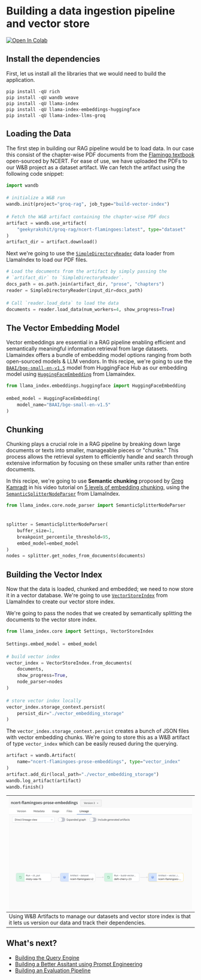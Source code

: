 # Building a data ingestion pipeline and vector store

[![Open In Colab](https://colab.research.google.com/assets/colab-badge.svg)](https://colab.research.google.com/github/wandb/weave/blob/master/docs/docs/guides/cookbooks/llamaindex_rag_ncert/notebooks/00_vector_index.ipynb)

## Install the dependencies

First, let us install all the libraries that we would need to build the application.

```shell
pip install -qU rich
pip install -qU wandb weave
pip install -qU llama-index
pip install -qU llama-index-embeddings-huggingface
pip install -qU llama-index-llms-groq
```

## Loading the Data

The first step in building our RAG pipeline would be to load data. In our case this consist of the chapter-wise PDF documents from the [Flamingo textbook](https://ncert.nic.in/textbook.php?lefl1=0-13) open-sourced by NCERT. For ease of use, we have uploaded the PDFs to our W&B project as a dataset artifact. We can fetch the artifact using the following code snippet:

```python
import wandb

# initialize a W&B run
wandb.init(project="groq-rag", job_type="build-vector-index")

# Fetch the W&B artifact containing the chapter-wise PDF docs
artifact = wandb.use_artifact(
    "geekyrakshit/groq-rag/ncert-flamingoes:latest", type="dataset"
)
artifact_dir = artifact.download()
```

Next we're going to use the [`SimpleDirectoryReader`](https://docs.llamaindex.ai/en/stable/module_guides/loading/simpledirectoryreader/?source=post_page-----b1709f770f55--------------------------------) data loader from LlamaIndex to load our PDF files.

```python
# Load the documents from the artifact by simply passing the
# `artifact_dir` to `SimpleDirectoryReader`.
docs_path = os.path.join(artifact_dir, "prose", "chapters")
reader = SimpleDirectoryReader(input_dir=docs_path)

# Call `reader.load_data` to load the data
documents = reader.load_data(num_workers=4, show_progress=True)
```

## The Vector Embedding Model

Vector embeddings are essential in a RAG pipeline enabling efficient and semantically meaningful information retrieval from large datasets. Llamaindex offers a bundle of embedding model options ranging from both open-sourced models & LLM vendors. In this recipe, we're going to use the [`BAAI/bge-small-en-v1.5`](https://huggingface.co/BAAI/bge-small-en-v1.5) model from HuggingFace Hub as our embedding model using [`HuggingFaceEmbedding`](https://docs.llamaindex.ai/en/stable/examples/embeddings/huggingface/) from Llamaindex.

```python
from llama_index.embeddings.huggingface import HuggingFaceEmbedding

embed_model = HuggingFaceEmbedding(
    model_name="BAAI/bge-small-en-v1.5"
)
```

## Chunking

Chunking plays a crucial role in a RAG pipeline by breaking down large documents or texts into smaller, manageable pieces or "chunks." This process allows the retrieval system to efficiently handle and search through extensive information by focusing on these smaller units rather than entire documents.

In this recipe, we're going to use **Semantic chunking** proposed by [Greg Kamradt](https://x.com/GregKamradt) in his video tutorial on [5 levels of embedding chunking](https://www.youtube.com/watch?v=8OJC21T2SL4&t=1933s), using the [`SemanticSplitterNodeParser`](https://docs.llamaindex.ai/en/stable/module_guides/loading/node_parsers/modules/?h=semanticsplitternodeparser#semanticsplitternodeparser) from LlamaIndex.

```python
from llama_index.core.node_parser import SemanticSplitterNodeParser


splitter = SemanticSplitterNodeParser(
    buffer_size=1,
    breakpoint_percentile_threshold=95,
    embed_model=embed_model
)
nodes = splitter.get_nodes_from_documents(documents)
```

## Building the Vector Index

Now that the data is loaded, chunked and embedded; we need to now store it in a vector database. We're going to use [`VectorStoreIndex`](https://docs.llamaindex.ai/en/stable/module_guides/indexing/vector_store_index/) from LlamaIndex to create our vector store index. 

We're going to pass the nodes that we created by semantically splitting the documents to the vector store index.

```python
from llama_index.core import Settings, VectorStoreIndex

Settings.embed_model = embed_model

# build vector index
vector_index = VectorStoreIndex.from_documents(
    documents,
    show_progress=True,
    node_parser=nodes
)

# store vector index locally
vector_index.storage_context.persist(
    persist_dir="./vector_embedding_storage"
)
```

The `vector_index.storage_context.persist` creates a bunch of JSON files with vector embedding chunks. We're going to store this as a W&B artifact of type `vector_index` which can be easily reused during the querying.

```python
artifact = wandb.Artifact(
    name="ncert-flamingoes-prose-embeddings", type="vector_index"
)
artifact.add_dir(local_path="./vector_embedding_storage")
wandb.log_artifact(artifact)
wandb.finish()
```

| ![](./images/lineage.png) |
|---|
| Using W&B Artifacts to manage our datasets and vector store index is that it lets us version our data and track their dependencies. |

## What's next?

- [Building the Query Engine](./query_engine.md)
- [Building a Better Assitant using Prompt Engineering](./prompt_engineering.md)
- [Building an Evaluation Pipeline](./evaluation.md)
